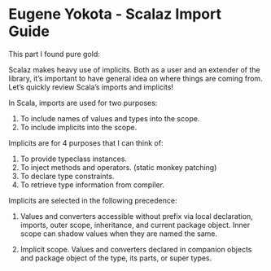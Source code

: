 # Eugene Yokota - Scalaz Import Guide

This part I found pure gold:

Scalaz makes heavy use of implicits. Both as a user and an extender of the library, it’s important to have general idea on where 
things are coming from. Let’s quickly review Scala’s imports and implicits!

In Scala, imports are used for two purposes: 

1. To include names of values and types into the scope. 
2. To include implicits into the scope.

Implicits are for 4 purposes that I can think of: 

1. To provide typeclass instances. 
2. To inject methods and operators. (static monkey patching) 
3. To declare type constraints. 
4. To retrieve type information from compiler.

Implicits are selected in the following precedence: 

1. Values and converters accessible without prefix via local declaration, imports, outer scope, inheritance, 
and current package object. Inner scope can shadow values when they are named the same. 

2. Implicit scope. Values and converters declared in companion objects and package object of the type, its parts, or super types.